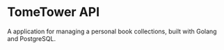# TomeTower API

A application for managing a personal book collections, built with Golang and PostgreSQL.
